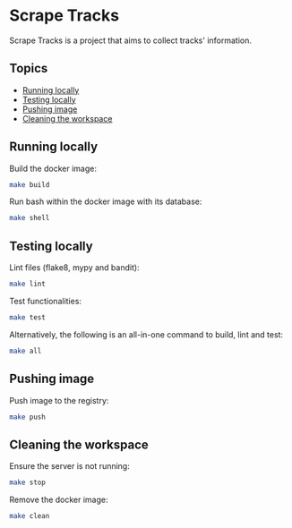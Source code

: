 # Scrape Tracks

Scrape Tracks is a project that aims to collect tracks' information.

## Topics

* [Running locally](#running-locally)
* [Testing locally](#testing-locally)
* [Pushing image](#pushing-image)
* [Cleaning the workspace](#cleaning-the-workspace)

## Running locally

Build the docker image:

```sh
make build
```

Run bash within the docker image with its database:

```sh
make shell
```

## Testing locally

Lint files (flake8, mypy and bandit):

```sh
make lint
```

Test functionalities:

```sh
make test
```

Alternatively, the following is an all-in-one command to build, lint and test:

```sh
make all
```

## Pushing image

Push image to the registry:

```sh
make push
```

## Cleaning the workspace

Ensure the server is not running:

```sh
make stop
```

Remove the docker image:

```sh
make clean
```
